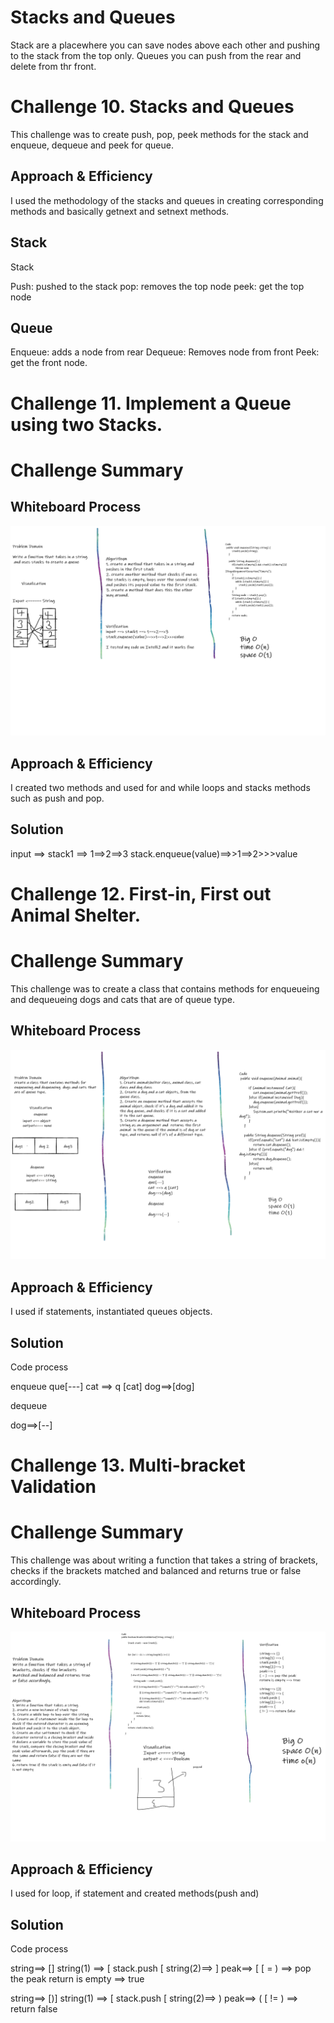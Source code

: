 # Stacks and Queues

Stack are a placewhere you can save nodes above each other and pushing to the stack from the top only. Queues you can push from the rear and delete from thr front.

# Challenge 10. Stacks and Queues

This challenge was to create push, pop, peek methods for the stack and enqueue, dequeue and peek for queue.

## Approach & Efficiency

I used the methodology of the stacks and queues in creating corresponding methods and basically getnext and setnext methods.

## Stack

Stack

Push: pushed to the stack
pop: removes the top node
peek: get the top node

## Queue

Enqueue: adds a node from rear
Dequeue: Removes node from front
Peek: get the front node.

# Challenge 11. Implement a Queue using two Stacks.

# Challenge Summary

## Whiteboard Process

![image](stackToEnqueue.png)

## Approach & Efficiency

I created two methods and used for and while loops and stacks methods such as push and pop.

## Solution

input ==> stack1 ==> 1==>2==>3
stack.enqueue(value)==>>1==>2>>>value

# Challenge 12. First-in, First out Animal Shelter.

# Challenge Summary

This challenge was to create a class that contains methods for enqueueing and dequeueing dogs and cats that are of queue type.

## Whiteboard Process

![Image](animalShelter.png)

## Approach & Efficiency

I used if statements, instantiated queues objects.

## Solution

Code process

enqueue
que[---]
cat ==> q [cat]
dog==>[dog]

dequeue

dog==>[--]

# Challenge 13. Multi-bracket Validation

# Challenge Summary

This challenge was about writing a function that takes a string of brackets, checks if the brackets matched and balanced and returns true or false accordingly.

## Whiteboard Process

![Image](bracket-Validation.png)

## Approach & Efficiency

I used for loop, if statement and created methods(push and)

## Solution

Code process

string==> []
string(1) ==> [
stack.push [
string(2)==> ]
peak==> [
[ = ) ==> pop the peak
return is empty ==> true

string==> [)]
string(1) ==> [
stack.push [
string(2)==> )
peak==> (
[ != ) ==> return false

